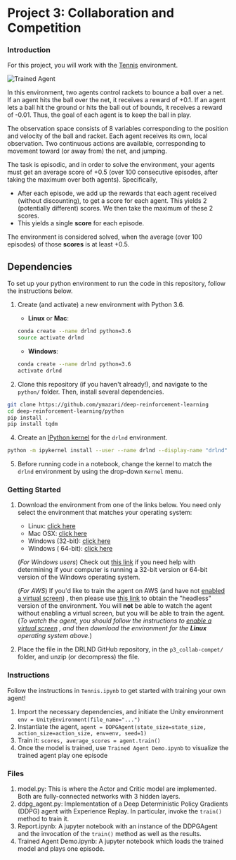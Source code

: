 [//]: # (Image References)

[image1]: https://user-images.githubusercontent.com/10624937/42135623-e770e354-7d12-11e8-998d-29fc74429ca2.gif "Trained Agent"

[image2]: https://user-images.githubusercontent.com/10624937/42135622-e55fb586-7d12-11e8-8a54-3c31da15a90a.gif "Soccer"

# Project 3: Collaboration and Competition

### Introduction

For this project, you will work with
the [Tennis](https://github.com/Unity-Technologies/ml-agents/blob/master/docs/Learning-Environment-Examples.md#tennis)
environment.

![Trained Agent][image1]

In this environment, two agents control rackets to bounce a ball over a net. If an agent hits the ball over the net, it
receives a reward of +0.1. If an agent lets a ball hit the ground or hits the ball out of bounds, it receives a reward
of -0.01. Thus, the goal of each agent is to keep the ball in play.

The observation space consists of 8 variables corresponding to the position and velocity of the ball and racket. Each
agent receives its own, local observation. Two continuous actions are available, corresponding to movement toward (or
away from) the net, and jumping.

The task is episodic, and in order to solve the environment, your agents must get an average score of +0.5 (over 100
consecutive episodes, after taking the maximum over both agents). Specifically,

- After each episode, we add up the rewards that each agent received (without discounting), to get a score for each
  agent. This yields 2 (potentially different) scores. We then take the maximum of these 2 scores.
- This yields a single **score** for each episode.

The environment is considered solved, when the average (over 100 episodes) of those **scores** is at least +0.5.

## Dependencies

To set up your python environment to run the code in this repository, follow the instructions below.

1. Create (and activate) a new environment with Python 3.6.

    - __Linux__ or __Mac__:
   ```bash
   conda create --name drlnd python=3.6
   source activate drlnd
   ```
    - __Windows__:
   ```bash
   conda create --name drlnd python=3.6 
   activate drlnd
   ```

2. Clone this repository (if you haven't already!), and navigate to the `python/` folder. Then, install several
   dependencies.

```bash
git clone https://github.com/ymazari/deep-reinforcement-learning
cd deep-reinforcement-learning/python
pip install .
pip install tqdm 
```

4. Create an [IPython kernel](http://ipython.readthedocs.io/en/stable/install/kernel_install.html) for the `drlnd`
   environment.

```bash
python -m ipykernel install --user --name drlnd --display-name "drlnd"
```

5. Before running code in a notebook, change the kernel to match the `drlnd` environment by using the drop-down `Kernel`
   menu.

### Getting Started

1. Download the environment from one of the links below. You need only select the environment that matches your
   operating system:
    - Linux: [click here](https://s3-us-west-1.amazonaws.com/udacity-drlnd/P3/Tennis/Tennis_Linux.zip)
    - Mac OSX: [click here](https://s3-us-west-1.amazonaws.com/udacity-drlnd/P3/Tennis/Tennis.app.zip)
    - Windows (32-bit): [click here](https://s3-us-west-1.amazonaws.com/udacity-drlnd/P3/Tennis/Tennis_Windows_x86.zip)
    - Windows (
      64-bit): [click here](https://s3-us-west-1.amazonaws.com/udacity-drlnd/P3/Tennis/Tennis_Windows_x86_64.zip)

   (_For Windows users_) Check
   out [this link](https://support.microsoft.com/en-us/help/827218/how-to-determine-whether-a-computer-is-running-a-32-bit-version-or-64)
   if you need help with determining if your computer is running a 32-bit version or 64-bit version of the Windows
   operating system.

   (_For AWS_) If you'd like to train the agent on AWS (and have
   not [enabled a virtual screen](https://github.com/Unity-Technologies/ml-agents/blob/master/docs/Training-on-Amazon-Web-Service.md))
   , then please use [this link](https://s3-us-west-1.amazonaws.com/udacity-drlnd/P3/Tennis/Tennis_Linux_NoVis.zip) to
   obtain the "headless" version of the environment. You will **not** be able to watch the agent without enabling a
   virtual screen, but you will be able to train the agent.  (_To watch the agent, you should follow the instructions
   to [enable a virtual screen](https://github.com/Unity-Technologies/ml-agents/blob/master/docs/Training-on-Amazon-Web-Service.md)
   , and then download the environment for the **Linux** operating system above._)

2. Place the file in the DRLND GitHub repository, in the `p3_collab-compet/` folder, and unzip (or decompress) the file.

### Instructions

Follow the instructions in `Tennis.ipynb` to get started with training your own agent!

1. Import the necessary dependencies, and initiate the Unity environment `env = UnityEnvironment(file_name="...")`
2. Instantiate the agent, `agent = DDPGAgent(state_size=state_size, action_size=action_size, env=env, seed=1)`
3. Train it: `scores, average_scores = agent.train()`
4. Once the model is trained, use `Trained Agent Demo.ipynb` to visualize the trained agent play one episode

### Files

1. model.py: This is where the Actor and Critic model are implemented. Both are fully-connected networks with 3 hidden
   layers.
2. ddpg_agent.py: Implementation of a Deep Deterministic Policy Gradients (DDPG) agent with Experience Replay. In
   particular, invoke the `train()` method to train it.
3. Report.ipynb: A jupyter notebook with an instance of the DDPGAgent and the invocation of the `train()` method as well
   as the results.
4. Trained Agent Demo.ipynb: A jupyter notebook which loads the trained model and plays one episode.

